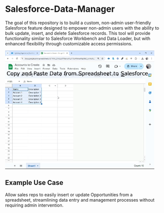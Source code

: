 # Salesforce-Data-Manager
The goal of this repository is to build a custom, non-admin user-friendly Salesforce feature designed to empower non-admin users with the ability to bulk update, insert, and delete Salesforce records. This tool will provide functionality similar to Salesforce Workbench and Data Loader, but with enhanced flexibility through customizable access permissions.

![](https://github.com/gustavozbulhoes/Salesforce-Data-Manager/blob/main/images/DemoGif.gif)
## Example Use Case
Allow sales reps to easily insert or update Opportunities from a spreadsheet, streamlining data entry and management processes without requiring admin intervention.
